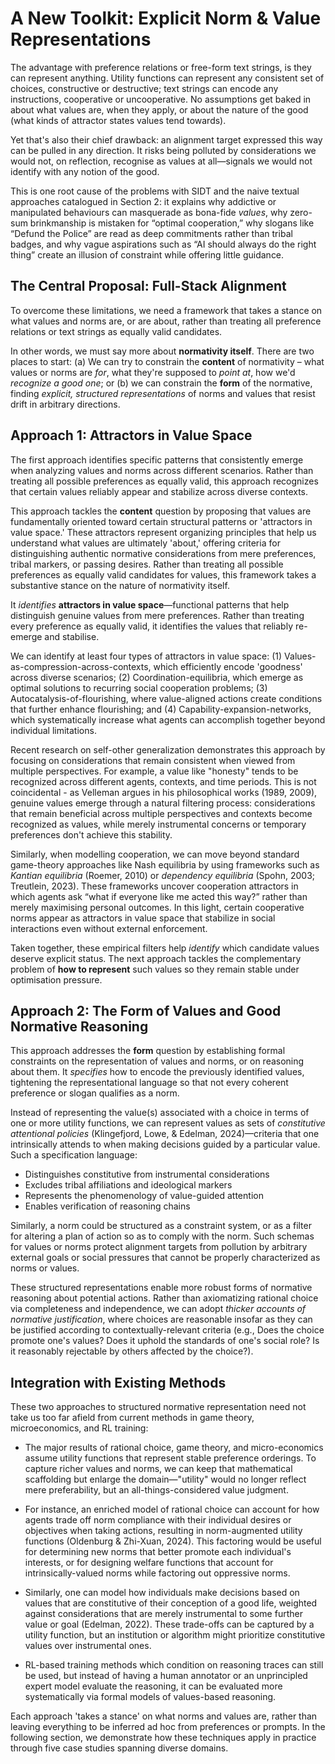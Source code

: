 # A New Toolkit: Explicit Norm & Value Representations

The advantage with preference relations or free-form text strings, is they can represent anything. Utility functions can represent any consistent set of choices, constructive or destructive; text strings can encode any instructions, cooperative or uncooperative. No assumptions get baked in about what values are, when they apply, or about the nature of the good (what kinds of attractor states values tend towards).

Yet that's also their chief drawback: an alignment target expressed this way can be pulled in any direction. It risks being polluted by considerations we would not, on reflection, recognise as values at all—signals we would not identify with any notion of the good.

This is one root cause of the problems with SIDT and the naive textual approaches catalogued in Section 2: it explains why addictive or manipulated behaviours can masquerade as bona-fide *values*, why zero-sum brinkmanship is mistaken for “optimal cooperation,” why slogans like “Defund the Police” are read as deep commitments rather than tribal badges, and why vague aspirations such as “AI should always do the right thing” create an illusion of constraint while offering little guidance.

## The Central Proposal: Full-Stack Alignment

To overcome these limitations, we need a framework that takes a stance on what values and norms are, or are about, rather than treating all preference relations or text strings as equally valid candidates.

In other words, we must say more about **normativity itself**.  There are two places to start: (a) We can try to constrain the **content** of normativity – what values or norms are *for*, what they're supposed to *point at*, how we'd *recognize a good one*; or (b) we can constrain the **form** of the normative, finding *explicit, structured representations* of norms and values that resist drift in arbitrary directions.

## Approach 1: Attractors in Value Space

 The first approach identifies specific patterns that consistently emerge when analyzing values and norms across different scenarios. Rather than treating all possible preferences as equally valid, this approach recognizes that certain values reliably appear and stabilize across diverse contexts.

This approach tackles the **content** question by proposing that values are fundamentally oriented toward certain structural patterns or 'attractors in value space.' These attractors represent organizing principles that help us understand what values are ultimately 'about,' offering criteria for distinguishing authentic normative considerations from mere preferences, tribal markers, or passing desires. Rather than treating all possible preferences as equally valid candidates for values, this framework takes a substantive stance on the nature of normativity itself.

It *identifies* **attractors in value space**—functional patterns that help distinguish genuine values from mere preferences. Rather than treating every preference as equally valid, it identifies the values that reliably re-emerge and stabilise.

We can identify at least four types of attractors in value space: (1) Values-as-compression-across-contexts, which efficiently encode 'goodness' across diverse scenarios; (2) Coordination-equilibria, which emerge as optimal solutions to recurring social cooperation problems; (3) Autocatalysis-of-flourishing, where value-aligned actions create conditions that further enhance flourishing; and (4) Capability-expansion-networks, which systematically increase what agents can accomplish together beyond individual limitations.

Recent research on self-other generalization demonstrates this approach by focusing on considerations that remain consistent when viewed from multiple perspectives. For example, a value like "honesty" tends to be recognized across different agents, contexts, and time periods. This is not coincidental - as Velleman argues in his philosophical works (1989, 2009), genuine values emerge through a natural filtering process: considerations that remain beneficial across multiple perspectives and contexts become recognized as values, while merely instrumental concerns or temporary preferences don't achieve this stability.

Similarly, when modelling cooperation, we can move beyond standard game-theory approaches like Nash equilibria by using frameworks such as *Kantian equilibria* (Roemer, 2010) or *dependency equilibria* (Spohn, 2003; Treutlein, 2023). These frameworks uncover cooperation attractors in which agents ask “what if everyone like me acted this way?” rather than merely maximising personal outcomes. In this light, certain cooperative norms appear as attractors in value space that stabilize in social interactions even without external enforcement.

Taken together, these empirical filters help *identify* which candidate values deserve explicit status.  The next approach tackles the complementary problem of **how to represent** such values so they remain stable under optimisation pressure.

## Approach 2: The Form of Values and Good Normative Reasoning

This approach addresses the **form** question by establishing formal constraints on the representation of values and norms, or on reasoning about them. It *specifies* how to encode the previously identified values, tightening the representational language so that not every coherent preference or slogan qualifies as a norm.

Instead of representing the value(s) associated with a choice in terms of one or more utility functions, we can represent values as sets of *constitutive attentional policies* (Klingefjord, Lowe, & Edelman, 2024)—criteria that one intrinsically attends to when making decisions guided by a particular value. Such a specification language:

- Distinguishes constitutive from instrumental considerations
- Excludes tribal affiliations and ideological markers
- Represents the phenomenology of value-guided attention
- Enables verification of reasoning chains

Similarly, a norm could be structured as a constraint system, or as a filter for altering a plan of action so as to comply with the norm. Such schemas for values or norms protect alignment targets from pollution by arbitrary external goals or social pressures that cannot be properly characterized as norms or values.

These structured representations enable more robust forms of normative reasoning about potential actions. Rather than axiomatizing rational choice via completeness and independence, we can adopt *thicker accounts of normative justification*, where choices are reasonable insofar as they can be justified according to contextually-relevant criteria (e.g., Does the choice promote one's values? Does it uphold the standards of one's social role? Is it reasonably rejectable by others affected by the choice?).

## Integration with Existing Methods

These two approaches to structured normative representation need not take us too far afield from current methods in game theory, microeconomics, and RL training:

- The major results of rational choice, game theory, and micro-economics assume utility functions that represent stable preference orderings. To capture richer values and norms, we can keep that mathematical scaffolding but enlarge the domain—"utility" would no longer reflect mere preferability, but an all-things-considered value judgment.

- For instance, an enriched model of rational choice can account for how agents trade off norm compliance with their individual desires or objectives when taking actions, resulting in norm-augmented utility functions (Oldenburg & Zhi-Xuan, 2024). This factoring would be useful for determining new norms that better promote each individual's interests, or for designing welfare functions that account for intrinsically-valued norms while factoring out oppressive norms.

- Similarly, one can model how individuals make decisions based on values that are constitutive of their conception of a good life, weighted against considerations that are merely instrumental to some further value or goal (Edelman, 2022). These trade-offs can be captured by a utility function, but an institution or algorithm might prioritize constitutive values over instrumental ones.

- RL-based training methods which condition on reasoning traces can still be used, but instead of having a human annotator or an unprincipled expert model evaluate the reasoning, it can be evaluated more systematically via formal models of values-based reasoning.

Each approach 'takes a stance' on what norms and values are, rather than leaving everything to be inferred ad hoc from preferences or prompts. In the following section, we demonstrate how these techniques apply in practice through five case studies spanning diverse domains.
